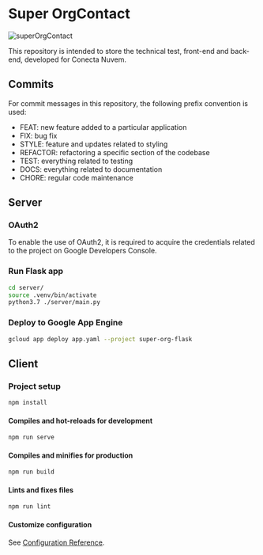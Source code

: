 # Super OrgContact
![superOrgContact](https://user-images.githubusercontent.com/38052584/109373827-03d75700-7890-11eb-83fc-ae627d275427.png)

This repository is intended to store the technical test, front-end and back-end, developed for Conecta Nuvem.

## Commits
For commit messages in this repository, the following prefix convention is used:
- FEAT: new feature added to a particular application
- FIX: bug fix
- STYLE: feature and updates related to styling
- REFACTOR: refactoring a specific section of the codebase
- TEST: everything related to testing
- DOCS: everything related to documentation
- CHORE: regular code maintenance

## Server
### OAuth2
To enable the use of OAuth2, it is required to acquire the credentials related to the project on Google Developers Console.

### Run Flask app
```bash
cd server/
source .venv/bin/activate
python3.7 ./server/main.py
```

### Deploy to Google App Engine
```bash
gcloud app deploy app.yaml --project super-org-flask
```

## Client

### Project setup
```bash
npm install
```

#### Compiles and hot-reloads for development
```bash
npm run serve
```

#### Compiles and minifies for production
```bash
npm run build
```

#### Lints and fixes files
```bash
npm run lint
```

#### Customize configuration
See [Configuration Reference](https://cli.vuejs.org/config/).
